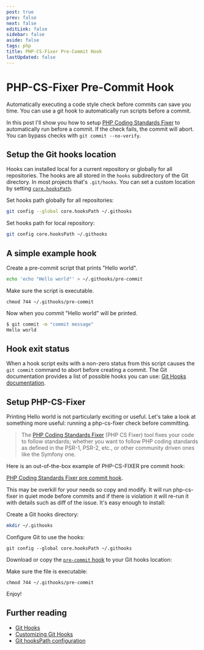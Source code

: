 ```yaml
---
post: true
prev: false
next: false
editLink: false
sidebar: false
aside: false
tags: php
title: PHP-CS-Fixer Pre-Commit Hook
lastUpdated: false
---
```


# PHP-CS-Fixer Pre-Commit Hook

Automatically executing a code style check before commits can save you time. You can use a git hook to automatically run scripts before a commit.

In this post I'll show you how to setup [PHP Coding Standards Fixer](https://github.com/FriendsOfPhp/PHP-CS-Fixer?ref=blog.gerardroche.com) to automatically run before a commit. If the check fails, the commit will abort. You can bypass checks with `git commit --no-verify`.

## Setup the Git hooks location

Hooks can installed local for a current repository or globally for all repositories. The hooks are all stored in the `hooks` subdirectory of the Git directory. In most projects that's `.git/hooks`. You can set a custom location by setting [`core.hooksPath`](https://git-scm.com/docs/git-config#Documentation/git-config.txt-corehooksPath?ref=blog.gerardroche.com).


Set hooks path globally for all repositories:

```bash
git config --global core.hooksPath ~/.githooks
```


Set hooks path for local repository:

```bash
git config core.hooksPath ~/.githooks
```

## A simple example hook

Create a pre-commit script that prints "Hello world".

```bash
echo 'echo "Hello world"' > ~/.githooks/pre-commit
```

Make sure the script is executable.

    chmod 744 ~/.githooks/pre-commit

Now when you commit "Hello world" will be printed.

```bash
$ git commit -m "commit message"
Hello world
```

## Hook exit status

When a hook script exits with a non-zero status from this script causes the `git commit` command to abort before creating a commit. The Git documentation provides a list of possible hooks you can use: [Git Hooks documentation](https://git-scm.com/docs/githooks#_hooks?ref=blog.gerardroche.com).

## Setup PHP-CS-Fixer

Printing Hello world is not particularly exciting or useful. Let's take a look at something more useful: running a php-cs-fixer check before committing.

> The [PHP Coding Standards Fixer](https://github.com/FriendsOfPhp/PHP-CS-Fixer?ref=blog.gerardroche.com) (PHP CS Fixer) tool fixes your code to follow standards; whether you want to follow PHP coding standards as defined in the PSR-1, PSR-2, etc., or other community driven ones like the Symfony one.

Here is an out-of-the-box example of PHP-CS-FIXER pre commit hook:

[PHP Coding Standards Fixer pre commit hook](https://github.com/gerardroche/php-cs-fixer-pre-commit-hook?ref=blog.gerardroche.com).

This may be overkill for your needs so copy and modify. It will run php-cs-fixer in quiet mode before commits and if there is violation it will re-run it with details such as diff of the issue. It's easy enough to install:

Create a Git hooks directory:

```bash
mkdir ~/.githooks
```

Configure Git to use the hooks:

```
git config --global core.hooksPath ~/.githooks
```

Download or copy the [`pre-commit` hook](https://github.com/gerardroche/php-cs-fixer-pre-commit-hook/blob/master/pre-commit?ref=blog.gerardroche.com) to your Git hooks location:

Make sure the file is executable:

```
chmod 744 ~/.githooks/pre-commit
```

Enjoy!

## Further reading

- [Git Hooks](https://git-scm.com/docs/githooks?ref=blog.gerardroche.com)
- [Customizing Git Hooks](https://git-scm.com/book/en/v2/Customizing-Git-Git-Hooks?ref=blog.gerardroche.com)
- [Git hooksPath configuration](https://git-scm.com/docs/git-config#Documentation/git-config.txt-corehooksPath?ref=blog.gerardroche.com)
